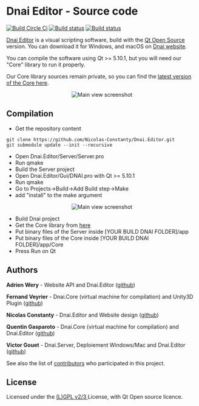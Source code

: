 # Dnai Editor - Source code

[![Build Circle Ci](https://circleci.com/gh/Nicolas-Constanty/Dnai.Editor/tree/master.svg?style=shield)](https://circleci.com/gh/Nicolas-Constanty/Dnai.Editor/tree/master.svg?style=shield)
[![Build status](https://ci.appveyor.com/api/projects/status/gjcxsjh80jo76coe/branch/master?svg=true&passingText=master%20-%20passed&pendingText=master%20-%20pending&failingText=master%20-%20failed)](https://ci.appveyor.com/project/Nicolas-Constanty/dnai-editor/branch/master)
[![Build status](https://ci.appveyor.com/api/projects/status/gjcxsjh80jo76coe/branch/develop?svg=true&passingText=develop%20-%20passed&pendingText=develop%20-%20pending&failingText=develop%20-%20failed)](https://ci.appveyor.com/project/Nicolas-Constanty/dnai-editor/branch/develop)


[Dnai Editor](https://code.visualstudio.com) is a visual scripting software,
 build with the [Qt Open Source](https://www.qt.io/download-qt-installer) version.
 You can download it for Windows, and macOS on [Dnai website](https://dnai.io).

You can compile the software using Qt >= 5.10.1, but you will need our "Core" library to run it properly.

Our Core library sources remain private, so you can find the [latest version of the Core here](https://github.com/Nicolas-Constanty/Dnai.Editor/releases).

<p align="center">
  <img alt="Main view screenshot" src="https://raw.githubusercontent.com/Nicolas-Constanty/Dnai.Editor/master/images/mainview.png">
</p>

## Compilation

- Get the repository content
```
git clone https://github.com/Nicolas-Constanty/Dnai.Editor.git
git submodule update --init --recursive
```
- Open Dnai.Editor/Server/Server.pro
- Run qmake
- Build the Server project
- Open Dnai.Editor/Gui/DNAI.pro with Qt >= 5.10.1
- Run qmake
- Go to Projects->Build->Add Build step->Make
- add "install" to the make argument
<p align="center">
  <img alt="Main view screenshot" src="https://raw.githubusercontent.com/Nicolas-Constanty/Dnai.Editor/master/images/qmakeinstall.png">
</p>

- Build Dnai project
- Get the Core library from [here](https://github.com/Nicolas-Constanty/Dnai.Editor/releases)
- Put binary files of the Server inside [YOUR BUILD DNAI FOLDER]/app
- Put binary files of the Core inside [YOUR BUILD DNAI FOLDER]/app/Core
- Press Run on Qt

## Authors

**Adrien Wery** - Website API and Dnai.Editor ([github](https://github.com/Adpa18))

**Fernand Veyrier** - Dnai.Core (virtual machine for compilation) and Unity3D Plugin ([github](https://github.com/FernandVEYRIER))

**Nicolas Constanty** - Dnai.Editor and Website design ([github](https://github.com/Nicolas-Constanty))

**Quentin Gasparoto** - Dnai.Core (virtual machine for compilation) and Dnai.Editor ([github](https://github.com/GasparQ))

**Victor Gouet** - Dnai.Server, Deploiement Windows/Mac and Dnai.Editor ([github](https://github.com/Gouet))

See also the list of [contributors](https://github.com/Nicolas-Constanty/Dnai.Editor/graphs/contributors) who participated in this project.

## License

Licensed under the [(L)GPL v2/3 ](https://github.com/Nicolas-Constanty/Dnai.Editor/blob/master/LICENSE) License, with Qt Open source licence.
